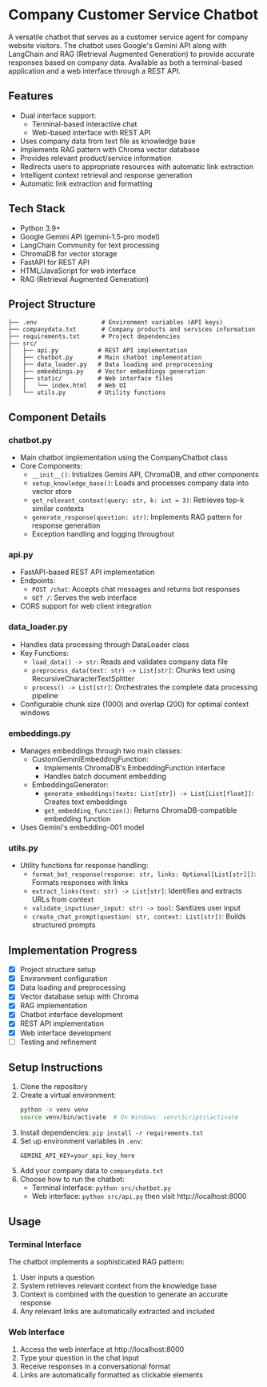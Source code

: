 # Company Customer Service Chatbot

A versatile chatbot that serves as a customer service agent for company website visitors. The chatbot uses Google's Gemini API along with LangChain and RAG (Retrieval Augmented Generation) to provide accurate responses based on company data. Available as both a terminal-based application and a web interface through a REST API.

## Features

- Dual interface support:
  - Terminal-based interactive chat
  - Web-based interface with REST API
- Uses company data from text file as knowledge base
- Implements RAG pattern with Chroma vector database
- Provides relevant product/service information
- Redirects users to appropriate resources with automatic link extraction
- Intelligent context retrieval and response generation
- Automatic link extraction and formatting

## Tech Stack

- Python 3.9+
- Google Gemini API (gemini-1.5-pro model)
- LangChain Community for text processing
- ChromaDB for vector storage
- FastAPI for REST API
- HTML/JavaScript for web interface
- RAG (Retrieval Augmented Generation)

## Project Structure

```
├── .env                  # Environment variables (API keys)
├── companydata.txt       # Company products and services information
├── requirements.txt      # Project dependencies
├── src/
│   ├── api.py           # REST API implementation
│   ├── chatbot.py       # Main chatbot implementation
│   ├── data_loader.py   # Data loading and preprocessing
│   ├── embeddings.py    # Vector embeddings generation
│   ├── static/          # Web interface files
│   │   └── index.html   # Web UI
│   └── utils.py         # Utility functions
```

## Component Details

### chatbot.py
- Main chatbot implementation using the CompanyChatbot class
- Core Components:
  - `__init__()`: Initializes Gemini API, ChromaDB, and other components
  - `setup_knowledge_base()`: Loads and processes company data into vector store
  - `get_relevant_context(query: str, k: int = 3)`: Retrieves top-k similar contexts
  - `generate_response(question: str)`: Implements RAG pattern for response generation
  - Exception handling and logging throughout

### api.py
- FastAPI-based REST API implementation
- Endpoints:
  - `POST /chat`: Accepts chat messages and returns bot responses
  - `GET /`: Serves the web interface
- CORS support for web client integration

### data_loader.py
- Handles data processing through DataLoader class
- Key Functions:
  - `load_data() -> str`: Reads and validates company data file
  - `preprocess_data(text: str) -> List[str]`: Chunks text using RecursiveCharacterTextSplitter
  - `process() -> List[str]`: Orchestrates the complete data processing pipeline
- Configurable chunk size (1000) and overlap (200) for optimal context windows

### embeddings.py
- Manages embeddings through two main classes:
  - CustomGeminiEmbeddingFunction:
    - Implements ChromaDB's EmbeddingFunction interface
    - Handles batch document embedding
  - EmbeddingsGenerator:
    - `generate_embeddings(texts: List[str]) -> List[List[float]]`: Creates text embeddings
    - `get_embedding_function()`: Returns ChromaDB-compatible embedding function
- Uses Gemini's embedding-001 model

### utils.py
- Utility functions for response handling:
  - `format_bot_response(response: str, links: Optional[List[str]])`: Formats responses with links
  - `extract_links(text: str) -> List[str]`: Identifies and extracts URLs from context
  - `validate_input(user_input: str) -> bool`: Sanitizes user input
  - `create_chat_prompt(question: str, context: List[str])`: Builds structured prompts

## Implementation Progress

- [x] Project structure setup
- [x] Environment configuration
- [x] Data loading and preprocessing
- [x] Vector database setup with Chroma
- [x] RAG implementation
- [x] Chatbot interface development
- [x] REST API implementation
- [x] Web interface development
- [ ] Testing and refinement

## Setup Instructions

1. Clone the repository
2. Create a virtual environment:
   ```bash
   python -m venv venv
   source venv/bin/activate  # On Windows: venv\Scripts\activate
   ```
3. Install dependencies: `pip install -r requirements.txt`
4. Set up environment variables in `.env`:
   ```
   GEMINI_API_KEY=your_api_key_here
   ```
5. Add your company data to `companydata.txt`
6. Choose how to run the chatbot:
   - Terminal interface: `python src/chatbot.py`
   - Web interface: `python src/api.py` then visit http://localhost:8000

## Usage

### Terminal Interface
The chatbot implements a sophisticated RAG pattern:
1. User inputs a question
2. System retrieves relevant context from the knowledge base
3. Context is combined with the question to generate an accurate response
4. Any relevant links are automatically extracted and included

### Web Interface
1. Access the web interface at http://localhost:8000
2. Type your question in the chat input
3. Receive responses in a conversational format
4. Links are automatically formatted as clickable elements